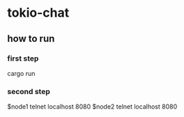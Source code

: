 # tokio-chat

## how to run 
### first step
cargo run 
### second step
$node1   telnet localhost 8080
$node2 telnet localhost 8080   
